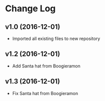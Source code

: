 # Change Log

## v1.0 (2016-12-01)

- Imported all existing files to new repository

## v1.2 (2016-12-01)

- Add Santa hat from Boogieramon

## v1.3 (2016-12-01)

- Fix Santa hat from Boogieramon